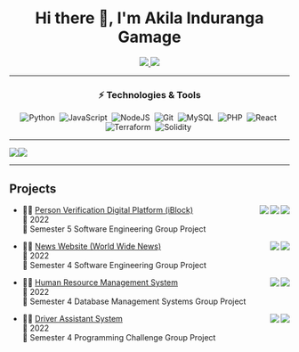 <h1 align="center">
    Hi there 👋, I'm Akila Induranga Gamage
</h1>

<p align="center">
    <a href="https://www.linkedin.com/in/akila-i">
        <img src="https://img.shields.io/badge/LinkedIn-0077B5?style=for-the-badge&logo=linkedin&logoColor=white"/>
    </a>
    <a href="mailto:akila.99g@gmail.com">
        <img src="https://img.shields.io/badge/Gmail-D14836?style=for-the-badge&logo=gmail&logoColor=white"/>
    </a>
</p>

---

<h3 align="center">
    ⚡ Technologies & Tools
</h3>

<p align="center">
    <img src="https://img.shields.io/badge/Python-FFD43B?logo=python&logoColor=blue" alt="Python"/>&nbsp;
    <img src="https://img.shields.io/badge/JavaScript-323330?logo=javascript&logoColor=F7DF1E" alt="JavaScript" />&nbsp;
    <img src="https://img.shields.io/badge/Node.js-339933?logo=nodedotjs&logoColor=white" alt="NodeJS" />&nbsp;
    <img src="https://img.shields.io/badge/GIT-E44C30?logo=git&logoColor=white" alt="Git" />&nbsp;
    <img src="https://img.shields.io/badge/MySQL-005C84?logo=mysql&logoColor=white" alt="MySQL" />&nbsp;
    <img src="https://img.shields.io/badge/PHP-777BB4?logo=php&logoColor=white" alt="PHP" />&nbsp;
    <img src="https://img.shields.io/badge/React-20232A?logo=react&logoColor=61DAFB" alt="React" />&nbsp;
<!--     <img src="https://github.com/devicons/devicon/blob/master/icons/java/java-original-wordmark.svg" alt="Java" width="40" height="40"/>&nbsp; -->
<!--     <img src="https://img.shields.io/badge/GitHub-100000?style=for-the-badge&logo=github&logoColor=white" alt="GitHub" />&nbsp; -->
    <img src="https://img.shields.io/badge/Terraform-7B42BC?logo=terraform&logoColor=white" alt="Terraform" />&nbsp;
    <img src="https://img.shields.io/badge/Solidity-e6e6e6?logo=solidity&logoColor=black" alt="Solidity" />&nbsp;
</p>



---
<div align="center" style="display: flex; flex-direction: row;">
    <img src="https://github-readme-stats-git-masterrstaa-rickstaa.vercel.app/api?username=akila-i&theme=merko"/>
    <img src="https://github-readme-stats.vercel.app/api/top-langs/?username=akila-i&theme=merko"/>
</div>

---

## Projects


<img align="right" src="https://img.shields.io/badge/Solidity-e6e6e6?logo=solidity&logoColor=black" />
<img align="right" src="https://img.shields.io/badge/Ethereum-3C3C3D?logo=Ethereum&logoColor=white" />
<img align="right" src="https://img.shields.io/badge/Dart-0175C2?logo=dart&logoColor=white" />


- 👨‍💻 <a href="https://github.com/IdentityBlock">Person Verification Digital Platform (iBlock)</a>\
📅 2022\
📍 Semester 5 Software Engineering Group Project


<img align="right" src="https://img.shields.io/badge/Laravel-FF2D20?logo=laravel&logoColor=white" />
<img align="right" src="https://img.shields.io/badge/Bootstrap-563D7C?logo=bootstrap&logoColor=white" />


- 👨‍💻 <a href="https://github.com/Akila-I/world-wide-news">News Website (World Wide News)</a>\
📅 2022\
📍 Semester 4 Software Engineering Group Project


<img align="right" src="https://img.shields.io/badge/MySQL-005C84?logo=mysql&logoColor=white" />
<img align="right" src="https://img.shields.io/badge/PHP-777BB4?logo=php&logoColor=white" />


- 👨‍💻 <a href="https://github.com/Akila-I/HRM">Human Resource Management System</a>\
📅 2022\
📍 Semester 4 Database Management Systems Group Project


<img align="right" src="https://img.shields.io/badge/Python-FFD43B?logo=python&logoColor=blue" />
<img align="right" src="https://img.shields.io/badge/OpenCV-27338e?logo=OpenCV&logoColor=white" />


- 👨‍💻 <a href="https://github.com/Akila-I/DriverAssistanceSystem-33kdp">Driver Assistant System</a>\
📅 2022\
📍 Semester 4 Programming Challenge Group Project

